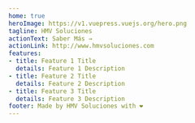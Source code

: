 ```yaml
---
home: true
heroImage: https://v1.vuepress.vuejs.org/hero.png
tagline: HMV Soluciones 
actionText: Saber Más →
actionLink: http://www.hmvsoluciones.com
features:
- title: Feature 1 Title
  details: Feature 1 Description
- title: Feature 2 Title
  details: Feature 2 Description
- title: Feature 3 Title
  details: Feature 3 Description
footer: Made by HMV Soluciones with ❤️
---
```

